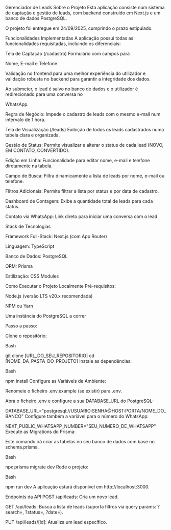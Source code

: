 
Gerenciador de Leads
Sobre o Projeto
Esta aplicação consiste num sistema de captação e gestão de leads, com backend construído em Next.js e um banco de dados PostgreSQL.

O projeto foi entregue em 24/09/2025, cumprindo o prazo estipulado.

Funcionalidades Implementadas
A aplicação possui todas as funcionalidades requisitadas, incluindo os diferenciais:

Tela de Captação (/cadastro)
Formulário com campos para 

Nome, E-mail e Telefone.

Validação no frontend para uma melhor experiência do utilizador e validação robusta no backend para garantir a integridade dos dados.

Ao submeter, o lead é salvo no banco de dados e o utilizador é redirecionado para uma conversa no 

WhatsApp.


Regra de Negócio: Impede o cadastro de leads com o mesmo e-mail num intervalo de 1 hora.

Tela de Visualização (/leads)
Exibição de todos os leads cadastrados numa tabela clara e organizada.



Gestão de Status: Permite visualizar e alterar o status de cada lead (NOVO, EM CONTATO, CONVERTIDO).

Edição em Linha: Funcionalidade para editar nome, e-mail e telefone diretamente na tabela.


Campo de Busca: Filtra dinamicamente a lista de leads por nome, e-mail ou telefone.


Filtros Adicionais: Permite filtrar a lista por status e por data de cadastro.


Dashboard de Contagem: Exibe a quantidade total de leads para cada status.

Contato via WhatsApp: Link direto para iniciar uma conversa com o lead.

Stack de Tecnologias

Framework Full-Stack: Next.js (com App Router) 

Linguagem: TypeScript


Banco de Dados: PostgreSQL 


ORM: Prisma 

Estilização: CSS Modules

Como Executar o Projeto Localmente
Pré-requisitos:

Node.js (versão LTS v20.x recomendada)

NPM ou Yarn

Uma instância do PostgreSQL a correr

Passo a passo:

Clone o repositório:

Bash

git clone [URL_DO_SEU_REPOSITORIO]
cd [NOME_DA_PASTA_DO_PROJETO]
Instale as dependências:

Bash

npm install
Configure as Variáveis de Ambiente:

Renomeie o ficheiro .env.example (se existir) para .env.

Abra o ficheiro .env e configure a sua DATABASE_URL do PostgreSQL:

DATABASE_URL="postgresql://USUARIO:SENHA@HOST:PORTA/NOME_DO_BANCO"
Configure também a variável para o número do WhatsApp:

NEXT_PUBLIC_WHATSAPP_NUMBER="SEU_NUMERO_DE_WHATSAPP"
Execute as Migrations do Prisma:

Este comando irá criar as tabelas no seu banco de dados com base no schema.prisma.

Bash

npx prisma migrate dev
Rode o projeto:

Bash

npm run dev
A aplicação estará disponível em http://localhost:3000.

Endpoints da API
POST /api/leads: Cria um novo lead.

GET /api/leads: Busca a lista de leads (suporta filtros via query params: ?search=, ?status=, ?date=).

PUT /api/leads/[id]: Atualiza um lead específico.
